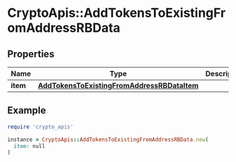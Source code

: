 # CryptoApis::AddTokensToExistingFromAddressRBData

## Properties

| Name | Type | Description | Notes |
| ---- | ---- | ----------- | ----- |
| **item** | [**AddTokensToExistingFromAddressRBDataItem**](AddTokensToExistingFromAddressRBDataItem.md) |  |  |

## Example

```ruby
require 'crypto_apis'

instance = CryptoApis::AddTokensToExistingFromAddressRBData.new(
  item: null
)
```

